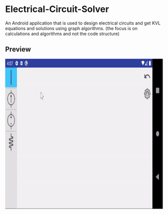 # Electrical-Circuit-Solver

An Android application that is used to design electrical circuits and get KVL equations and solutions using graph algorithms.
(the focus is on calculations and algorithms and not the code structure)

## Preview
<img src="https://github.com/h-niknam/Electrical-Circuit-Solver/blob/master/preview.gif" width="640" height="480" />

